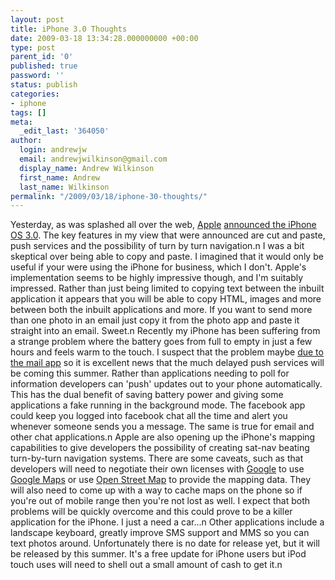 ```yaml
---
layout: post
title: iPhone 3.0 Thoughts
date: 2009-03-18 13:34:28.000000000 +00:00
type: post
parent_id: '0'
published: true
password: ''
status: publish
categories:
- iphone
tags: []
meta:
  _edit_last: '364050'
author:
  login: andrewjw
  email: andrewjwilkinson@gmail.com
  display_name: Andrew Wilkinson
  first_name: Andrew
  last_name: Wilkinson
permalink: "/2009/03/18/iphone-30-thoughts/"
---
```

Yesterday, as was splashed all over the web, <a href="http://www.apple.com">Apple</a> <a href="http://news.bbc.co.uk/1/hi/technology/7949557.stm">announced the iPhone OS 3.0</a>. The key features in my view that were announced are cut and paste, push services and the possibility of turn by turn navigation.n
I was a bit skeptical over being able to copy and paste. I imagined that it would only be useful if your were using the iPhone for business, which I don't. Apple's implementation seems to be highly impressive though, and I'm suitably impressed. Rather than just being limited to copying text between the inbuilt application it appears that you will be able to copy HTML, images and more between both the inbuilt applications and more. If you want to send more than one photo in an email just copy it from the photo app and paste it straight into an email. Sweet.n
Recently my iPhone has been suffering from a strange problem where the battery goes from full to empty in just a few hours and feels warm to the touch. I suspect that the problem maybe <a href="http://tomokeefe.com/2008/07/26/iphone-applications-draining-your-battery/">due to the mail app</a> so it is excellent news that the much delayed push services will be coming this summer. Rather than applications needing to poll for information developers can 'push' updates out to your phone automatically. This has the dual benefit of saving battery power and giving some applications a fake running in the background mode. The facebook app could keep you logged into facebook chat all the time and alert you whenever someone sends you a message. The same is true for email and other chat applications.n
Apple are also opening up the iPhone's mapping capabilities to give developers the possibility of creating sat-nav beating turn-by-turn navigation systems. There are some caveats, such as that developers will need to negotiate their own licenses with <a href="http://www.google.com">Google</a> to use <a href="http://maps.google.co.uk">Google Maps</a> or use <a href="http://www.openstreetmap.org/">Open Street Map</a> to provide the mapping data. They will also need to come up with a way to cache maps on the phone so if you're out of mobile range then you're not lost as well. I expect that both problems will be quickly overcome and this could prove to be a killer application for the iPhone. I just a need a car...n
Other applications include a landscape keyboard, greatly improve SMS support and MMS so you can text photos around. Unfortunately there is no date for release yet, but it will be released by this summer. It's a free update for iPhone users but iPod touch uses will need to shell out a small amount of cash to get it.n
